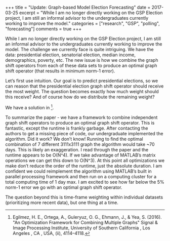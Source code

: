 +++
title = "Update: Graph-based Model Election Forecasting"
date = 2017-03-25
excerpt = "While I am no longer directly working on the GSP Election project, I am still an informal advisor to the undergraduates currently working to improve the model."
categories = ["research", "GSP", "polling", "forecasting"]
comments = true
+++

While I am no longer directly working on the GSP Election project, I am still an informal advisor to the undergraduates currently working to improve the model. The challenge we currently face is quite intriguing. We have the data: presidential election, senatorial election, median income, demographics, poverty, etc. The new issue is how we combine the graph shift operators from each of these data sets to produce an optimal graph shift operator (that results in minimum norm-1 error).

Let’s first use intuition. Our goal is to predict presidential elections, so we can reason that the presidential election graph shift operator should receive the most weight. The question becomes exactly how much weight should this receive? And of course how do we distribute the remaining weight?

We have a solution in [^1].

To summarize the paper - we have a framework to combine independent graph shift operators to produce an optimal graph shift operator. This is fantastic, except the runtime is frankly garbage. After contacting the authors to get a missing piece of code, our undergraduate implemented the algorithm. Did it work? We don’t know! Running to find the optimal combination of 7 different 3111x3111 graph the algorithm would take ~70 days. This is likely an exaggeration. I read through the paper and the runtime appears to be O(N^4). If we take advantage of MATLAB’s matrix operations we can get this down to O(N^3). At this point all optimizations we make don’t reduce the order of the runtime, just the absolute duration. I am confident we could reimplement the algorithm using MATLAB’s built in parallel processing framework and then run on a computing cluster for a total computing time of 1 day max. I am excited to see how far below the 5% norm-1 error we go with an optimal graph shift operator.

The question beyond this is time-frame weighting within individual datasets (prioritizing more recent data), but one thing at a time.

[^1]: Egilmez, H. E., Ortega, A., Guleryuz, O. G., Ehmann, J., & Yea, S. (2016). "An Optimization Framework for Combining Multiple Graphs" Signal & Image Processing Institute, University of Southern California , Los Angeles , CA , USA, (ii), 4114–4118.